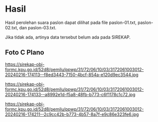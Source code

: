 # Hasil

Hasil perolehan suara paslon dapat dilihat pada file paslon-01.txt, paslon-02.txt, dan paslon-03.txt.

Jika tidak ada, artinya data tersebut belum ada pada SIREKAP.

## Foto C Plano

https://sirekap-obj-formc.kpu.go.id/52d8/pemilu/ppwp/31/72/06/10/03/3172061003012-20240216-174113--f8ed3443-7150-4bcf-854a-e120d9ec3544.jpg

https://sirekap-obj-formc.kpu.go.id/52d8/pemilu/ppwp/31/72/06/10/03/3172061003012-20240216-174133--a8992e1d-f5a8-48fb-b773-c6f1178c1c72.jpg

https://sirekap-obj-formc.kpu.go.id/52d8/pemilu/ppwp/31/72/06/10/03/3172061003012-20240216-174211--2c9cc42b-b773-4b57-8a7f-e9c86e323fe6.jpg
